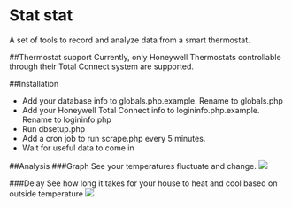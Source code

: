 # Stat stat
A set of tools to record and analyze data from a smart thermostat.

##Thermostat support
Currently, only Honeywell Thermostats controllable through their Total Connect system are supported. 

##Installation
* Add your database info to globals.php.example. Rename to globals.php
* Add your Honeywell Total Connect info to logininfo.php.example. Rename to logininfo.php
* Run dbsetup.php
* Add a cron job to run scrape.php every 5 minutes.
* Wait for useful data to come in

##Analysis
###Graph
See your temperatures fluctuate and change.
![](http://jamesnw.github.io/statstat/images/graph.png)

###Delay
See how long it takes for your house to heat and cool based on outside temperature
![](http://jamesnw.github.io/statstat/images/delay.png)
